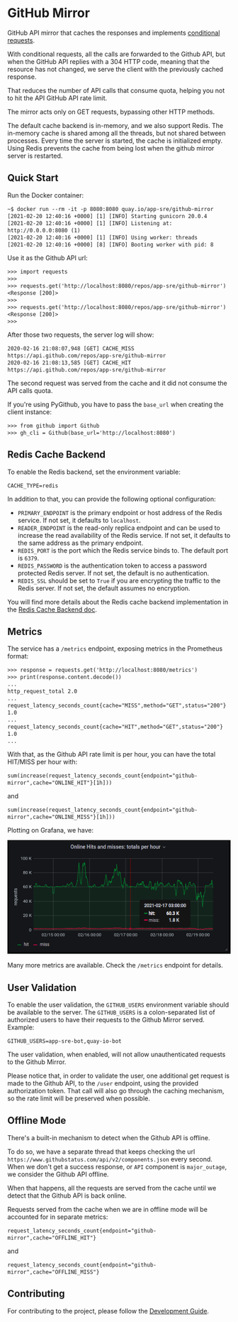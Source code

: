 # GitHub Mirror

GitHub API mirror that caches the responses and implements
[conditional requests](https://docs.github.com/en/rest/overview/resources-in-the-rest-api#conditional-requests).

With conditional requests, all the calls are forwarded to the Github API, but
when the GitHub API replies with a 304 HTTP code, meaning that the resource
has not changed, we serve the client with the previously cached response.

That reduces the number of API calls that consume quota, helping you not to
hit the API GitHub API rate limit.

The mirror acts only on GET requests, bypassing other HTTP methods.

The default cache backend is in-memory, and we also support Redis. The
in-memory cache is shared among all the threads, but not shared between
processes. Every time the server is started, the cache is initialized empty.
Using Redis prevents the cache from being lost when the github mirror server
is restarted.

## Quick Start

Run the Docker container:

```
~$ docker run --rm -it -p 8080:8080 quay.io/app-sre/github-mirror
[2021-02-20 12:40:16 +0000] [1] [INFO] Starting gunicorn 20.0.4
[2021-02-20 12:40:16 +0000] [1] [INFO] Listening at: http://0.0.0.0:8080 (1)
[2021-02-20 12:40:16 +0000] [1] [INFO] Using worker: threads
[2021-02-20 12:40:16 +0000] [8] [INFO] Booting worker with pid: 8
```

Use it as the Github API url:

```
>>> import requests
>>>
>>> requests.get('http://localhost:8080/repos/app-sre/github-mirror')
<Response [200]>
>>>
>>> requests.get('http://localhost:8080/repos/app-sre/github-mirror')
<Response [200]>
>>>
```

After those two requests, the server log will show:

```
2020-02-16 21:08:07,948 [GET] CACHE_MISS https://api.github.com/repos/app-sre/github-mirror
2020-02-16 21:08:13,585 [GET] CACHE_HIT https://api.github.com/repos/app-sre/github-mirror
```

The second request was served from the cache and it did not consume the API
calls quota.

If you're using PyGithub, you have to pass the `base_url` when creating the
client instance:

```
>>> from github import Github
>>> gh_cli = Github(base_url='http://localhost:8080')
```

## Redis Cache Backend

To enable the Redis backend, set the environment variable:

```
CACHE_TYPE=redis
```

In addition to that, you can provide the following optional configuration:

- `PRIMARY_ENDPOINT` is the primary endpoint or host address of the Redis
  service. If not set, it defaults to `localhost`.
- `READER_ENDPOINT` is the read-only replica endpoint and can be used to
  increase the read availability of the Redis service. If not set, it defaults
  to the same address as the primary endpoint.
- `REDIS_PORT` is the port which the Redis service binds to. The default port
  is `6379`.
- `REDIS_PASSWORD` is the authentication token to access a password protected
  Redis server. If not set, the default is no authentication.
- `REDIS_SSL` should be set to `True` if you are encrypting the traffic to the
  Redis server. If not set, the default assumes no encryption.

You will find more details about the Redis cache backend implementation in the
[Redis Cache Backend doc](docs/redis_cache_backend.md).

## Metrics

The service has a `/metrics` endpoint, exposing metrics in the Prometheus
format:

```
>>> response = requests.get('http://localhost:8080/metrics')
>>> print(response.content.decode())
...
http_request_total 2.0
...
request_latency_seconds_count{cache="MISS",method="GET",status="200"} 1.0
...
request_latency_seconds_count{cache="HIT",method="GET",status="200"} 1.0
...
```

With that, as the Github API rate limit is per hour, you can have the total
HIT/MISS per hour with:

```
sum(increase(request_latency_seconds_count{endpoint="github-mirror",cache="ONLINE_HIT"}[1h]))
```

and

```
sum(increase(request_latency_seconds_count{endpoint="github-mirror",cache="ONLINE_MISS"}[1h]))
```

Plotting on Grafana, we have:

![](docs/images/grafana_hits_misses.png)

Many more metrics are available. Check the `/metrics` endpoint for details.

## User Validation

To enable the user validation, the `GITHUB_USERS` environment variable
should be available to the server. The `GITHUB_USERS` is a colon-separated
list of authorized users to have their requests to the Github Mirror served.
Example:

```
GITHUB_USERS=app-sre-bot,quay-io-bot
```

The user validation, when enabled, will not allow unauthenticated requests
to the Github Mirror.

Please notice that, in order to validate the user, one additional get request
is made to the Github API, to the `/user` endpoint, using the provided
authorization token. That call will also go through the caching mechanism, so
the rate limit will be preserved when possible.

## Offline Mode

There's a built-in mechanism to detect when the Github API is offline.

To do so, we have a separate thread that keeps checking the url
`https://www.githubstatus.com/api/v2/components.json` every second.
When we don't get a success response, or `API` component is `major_outage`,
we consider the Github API offline.

When that happens, all the requests are served from the cache until we detect
that the Github API is back online.

Requests served from the cache when we are in offline mode will be accounted
for in separate metrics:

```
request_latency_seconds_count{endpoint="github-mirror",cache="OFFLINE_HIT"}
```

and

```
request_latency_seconds_count{endpoint="github-mirror",cache="OFFLINE_MISS"}
```

## Contributing

For contributing to the project, please follow the
[Development Guide](docs/devel_guide.md).
